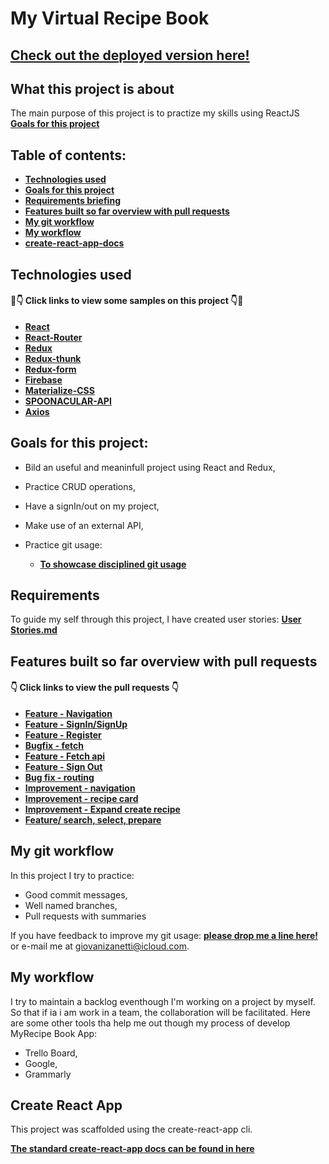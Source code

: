 # My Virtual Recipe Book

## [Check out the deployed version here!](https://virtualrecipebook.netlify.com)


## What this project is about

The main purpose of this project is to practize my skills using ReactJS 
**[Goals for this project](#goals-for-this-project)**

## Table of contents:

- **[Technologies used](#technologies-used)**
- **[Goals for this project](#goals-for-this-project)**
- **[Requirements briefing](#requirements)**
- **[Features built so far overview with pull requests](#features-built-so-far-overview-with-pull-requests)**
- **[My git workflow](#my-git-workflow)**
- **[My workflow](#my-workflow)**
- **[create-react-app-docs](#create-react-app)**

## Technologies used

#### 👀👇 Click links to view some samples on this project 👇👀

- **[React](./src/components/recipe/RecipeList/index.js)**  
- **[React-Router](./src/Router.js)**
- **[Redux](./src/reducers/recipes.js)**  
- **[Redux-thunk](./src/actions/recipeActions.js)**  
- **[Redux-form](./src/components/recipe/RecipeForm/index.js)**
- **[Firebase](https://firebase.google.com/)**
- **[Materialize-CSS](https://materializecss.com/)**
- **[SPOONACULAR-API](https://rapidapi.com/spoonacular/api/recipe-food-nutrition/details)**
- **[Axios](https://github.com/axios/axios)**

## Goals for this project:

- Bild an useful and meaninfull project using React and Redux,
- Practice CRUD operations,
- Have a signIn/out on my project,
- Make use of an external API,
- Practice git usage:

  - **[To showcase disciplined git usage](#my-git-workflow)**
  

## Requirements

To guide my self through this project, I have created user stories: **[User Stories.md](./userStories.md)**


## Features built so far overview with pull requests

#### 👇 Click links to view the pull requests 👇

- **[Feature - Navigation](https://github.com/giovanizanetti/MY-VIRTUAL-RECIPE-BOOK/pull/1)**
- **[Feature - SignIn/SignUp](https://github.com/giovanizanetti/MY-VIRTUAL-RECIPE-BOOK/pull/2)**
- **[Feature - Register](https://github.com/giovanizanetti/MY-VIRTUAL-RECIPE-BOOK/pull/3)**
- **[Bugfix - fetch](https://github.com/giovanizanetti/MY-VIRTUAL-RECIPE-BOOK/pull/4)**
- **[Feature - Fetch api](https://github.com/giovanizanetti/MY-VIRTUAL-RECIPE-BOOK/pull/5)**
- **[Feature - Sign Out](https://github.com/giovanizanetti/MY-VIRTUAL-RECIPE-BOOK/pull/8)**
- **[Bug fix - routing](https://github.com/giovanizanetti/MY-VIRTUAL-RECIPE-BOOK/pull/11)**
- **[Improvement - navigation](https://github.com/giovanizanetti/MY-VIRTUAL-RECIPE-BOOK/pull/12)**
- **[Improvement - recipe card](https://github.com/giovanizanetti/MY-VIRTUAL-RECIPE-BOOK/pull/14)**
- **[Improvement - Expand create recipe](https://github.com/giovanizanetti/MY-VIRTUAL-RECIPE-BOOK/pull/16)**
- **[Feature/ search, select, prepare](https://github.com/giovanizanetti/MY-VIRTUAL-RECIPE-BOOK/pull/18)**


## My git workflow

In this project I try to practice:

- Good commit messages,
- Well named branches,
- Pull requests with summaries

If you have feedback to improve my git usage: **[please drop me a line here!](https://www.linkedin.com/in/giovani-zanetti-ab664a24/)** or e-mail me at giovanizanetti@icloud.com.


## My workflow

I try to maintain a backlog eventhough I'm working on a project by myself. So that if ia i am work in a team, the collaboration will be facilitated.
Here are some other tools tha help me out though my process of develop MyRecipe Book App:
  - Trello Board,
  - Google,
  - Grammarly
  

## Create React App

This project was scaffolded using the create-react-app cli. 

**[The standard create-react-app docs can be found in here](./create-react-app-docs.md)**



